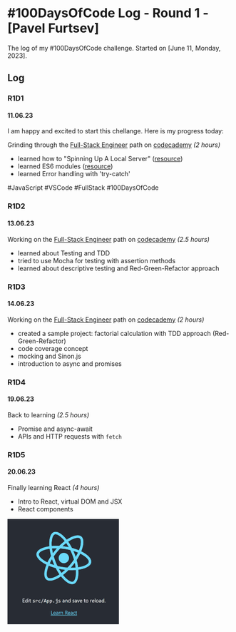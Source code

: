 # #100DaysOfCode Log - Round 1 - [Pavel Furtsev]

The log of my #100DaysOfCode challenge. Started on [June 11, Monday, 2023].

## Log

### R1D1
#### 11.06.23
I am happy and excited to start this chellange. Here is my progress today:

Grinding through the [Full-Stack Engineer](https://www.codecademy.com/career-journey/full-stack-engineer) path on [codecademy](https://www.codecademy.com/) *(2 hours)*
- learned how to "Spinning Up A Local Server" ([resource](https://www.codecademy.com/article/spinning-up-a-local-server))
- learned ES6 modules ([resource](https://developer.mozilla.org/en-US/docs/Web/JavaScript/Guide/Modules))
- learned Error handling with 'try-catch'

#JavaScript
#VSCode
#FullStack
#100DaysOfCode

### R1D2
#### 13.06.23
Working on the [Full-Stack Engineer](https://www.codecademy.com/career-journey/full-stack-engineer) path on [codecademy](https://www.codecademy.com/) *(2.5 hours)*
- learned about Testing and TDD
- tried to use Mocha for testing with assertion methods
- learned about descriptive testing and Red-Green-Refactor approach

### R1D3
#### 14.06.23
Working on the [Full-Stack Engineer](https://www.codecademy.com/career-journey/full-stack-engineer) path on [codecademy](https://www.codecademy.com/) *(2 hours)*
- created a sample project: factorial calculation with TDD approach (Red-Green-Refactor)
- code coverage concept
- mocking and Sinon.js
- introduction to async and promises

### R1D4
#### 19.06.23
Back to learning *(2.5 hours)*
- Promise and async-await
- APIs and HTTP requests with `fetch`

### R1D5
#### 20.06.23
Finally learning React *(4 hours)*
- Intro to React, virtual DOM and JSX
- React components

<img src="./images/react_animation.gif" alt="react gif" width="250">